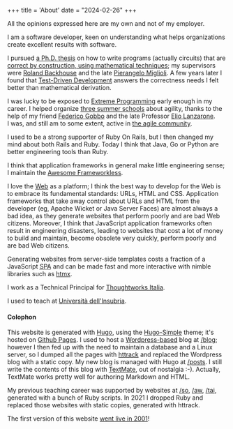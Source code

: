 +++
title = 'About'
date = "2024-02-26"
+++

All the opinions expressed here are my own and not of my employer.

I&nbsp;am a software developer, keen on understanding what helps organizations create excellent results with software.

I pursued [a Ph.D. thesis](/matteo-vaccari-calculational-derivation-of-circuits.pdf) on how to write programs (actually circuits) that are [correct by construction, using mathematical techniques](https://en.wikipedia.org/wiki/Program_derivation "Program derivation - Wikipedia"); my supervisors were [Roland Backhouse](https://en.wikipedia.org/wiki/Roland_Carl_Backhouse "Roland Carl Backhouse - Wikipedia") and the late [Pierangelo Miglioli](http://www.dista.uninsubria.it/~ferram/_static/pierangelo/index.html "Pierangelo Miglioli / Biography").  A few years later I found that [Test-Driven Development](https://tidyfirst.substack.com/p/canon-tdd "") answers the correctness needs I felt better than mathematical derivation.

I&nbsp;was lucky to be exposed to [Extreme Programming](http://www.extremeprogramming.org/ "Extreme Programming: A Gentle Introduction.") early enough in my career.  I&nbsp;helped organize [three summer schools](http://essap.dicom.uninsubria.it/) about agility, thanks to the help of my friend [Federico Gobbo](https://federicogobbo.name/ "Federico Gobbo") and the late Professor [Elio Lanzarone](https://www.researchgate.net/publication/274151092_Elio_Lanzarone_A_life_for_science "Elio Lanzarone: A life for science"). I&nbsp;was, and still am to some extent, active in [the agile community](https://agilemovement.it/ "Italian Agile Movement").

I&nbsp;used to be a strong supporter of Ruby On Rails, but I&nbsp;then changed my mind about both Rails and Ruby.  Today I&nbsp;think that Java, Go or Python are better engineering tools than Ruby.  

I&nbsp;think that application frameworks in general make little engineering sense; I&nbsp;maintain the [Awesome Frameworkless](https://github.com/frameworkless-movement/awesome-frameworkless "A collection of awesome things regarding Frameworkless").

I&nbsp;love the [Web](https://www.w3.org/ "W3C") as a platform; I&nbsp;think the best way to develop for the Web is to embrace its fundamental standards: URLs, HTML and CSS. Application frameworks that take away control about URLs and HTML from the developer (eg, Apache Wicket or Java Server Faces) are almost always a bad idea, as they generate websites that perform poorly and are bad Web citizens. Moreover, I&nbsp;think that JavaScript application frameworks often result in engineering disasters, leading to websites that cost a lot of money to build and maintain, become obsolete very quickly, perform poorly and are bad Web citizens.  

Generating websites from server-side templates costs a fraction of a JavaScript <abbr title="Single-Page Application">SPA</abbr> and can be made fast and more interactive with nimble libraries such as [htmx](https://htmx.org/ "&lt;&#x2F;&gt; htmx - high power tools for html").

I&nbsp;work as a <span itemprop='title'>Technical Principal</span>
for <a href='http://thoughtworks.com/' itemprop="affiliation">Thoughtworks Italia</a>.

I&nbsp;used to teach at <a href='http://www.uninsubria.it/' itemprop='affiliation'>Università dell'Insubria</a>.


#### Colophon

This website is generated with [Hugo](https://gohugo.io/ "The world’s fastest framework for building websites | Hugo"), using the [Hugo-Simple](https://themes.gohugo.io/themes/hugo-simple/ "Hugo Simple | Hugo Themes") theme; it's hosted on [Github Pages](https://pages.github.com/ "GitHub Pages | Websites for you and your projects, hosted directly from your GitHub repository. Just edit, push, and your changes are live.").  I&nbsp;used to host a [Wordpress-based](https://wordpress.com/ "WordPress.com: Build a Site, Sell Your Stuff, Start a Blog &amp; More") blog at <a href="/blog">/blog</a>; however I&nbsp;then fed up with the need to maintain a database and a Linux server, so I&nbsp;dumped all the pages with [httrack](https://www.httrack.com/ "HTTrack Website Copier - Free Software Offline Browser (GNU GPL)") and replaced the Wordpress blog with a static copy.  My new blog is managed with Hugo at <a href="/posts">/posts</a>. I&nbsp;still write the contents of this blog with [TextMate](https://macromates.com/ "TextMate: Text editor for macOS"), out of nostalgia&nbsp;:-). Actually, TextMate works pretty well for authoring Markdown and HTML.

My previous teaching career was supported by websites at [/so](/so), [/aw](/aw), [/tai](/tai), generated with a bunch of Ruby scripts. In 2021 I&nbsp;dropped Ruby and replaced those websites with static copies, generated with httrack.

The first version of this website [went live in 2001](https://web.archive.org/web/20021127172104/http://matteo.vaccari.name/ "La pagina di Matteo Vaccari")!